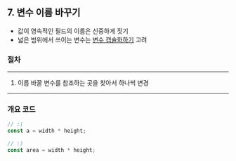 ## 7. 변수 이름 바꾸기

- 값이 영속적인 필드의 이름은 신중하게 짓기
- 넓은 범위에서 쓰이는 변수는 [변수 캡슐화하기](./6-6.md) 고려

### 절차
----

1. 이름 바꿀 변수를 참조하는 곳을 찾아서 하나씩 변경

----

### 개요 코드

```javascript
// :(
const a = width * height;

// :)
const area = width * height;
```